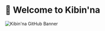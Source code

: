 # 👋 Welcome to Kibin'na

![Kibin'na GitHub Banner](https://cdn.pr0xy.io/.github/banners/kibinna-github-banner.png)
